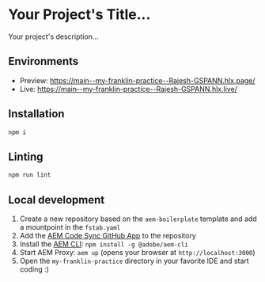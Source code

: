 # Your Project's Title...
Your project's description...

## Environments
- Preview: https://main--my-franklin-practice--Rajesh-GSPANN.hlx.page/
- Live: https://main--my-franklin-practice--Rajesh-GSPANN.hlx.live/

## Installation

```sh
npm i
```

## Linting

```sh
npm run lint
```

## Local development

1. Create a new repository based on the `aem-boilerplate` template and add a mountpoint in the `fstab.yaml`
1. Add the [AEM Code Sync GitHub App](https://github.com/apps/aem-code-sync) to the repository
1. Install the [AEM CLI](https://github.com/adobe/helix-cli): `npm install -g @adobe/aem-cli`
1. Start AEM Proxy: `aem up` (opens your browser at `http://localhost:3000`)
1. Open the `my-franklin-practice` directory in your favorite IDE and start coding :)
